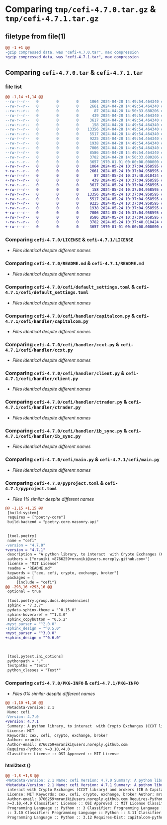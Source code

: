 # Comparing `tmp/cefi-4.7.0.tar.gz` & `tmp/cefi-4.7.1.tar.gz`

## filetype from file(1)

```diff
@@ -1 +1 @@
-gzip compressed data, was "cefi-4.7.0.tar", max compression
+gzip compressed data, was "cefi-4.7.1.tar", max compression
```

## Comparing `cefi-4.7.0.tar` & `cefi-4.7.1.tar`

### file list

```diff
@@ -1,14 +1,14 @@
--rw-r--r--   0        0        0     1064 2024-04-28 14:49:54.464340 cefi-4.7.0/LICENSE
--rw-r--r--   0        0        0     2661 2024-04-28 14:49:54.464340 cefi-4.7.0/README.md
--rw-r--r--   0        0        0       87 2024-04-28 14:50:33.680206 cefi-4.7.0/cefi/__init__.py
--rw-r--r--   0        0        0      439 2024-04-28 14:49:54.464340 cefi-4.7.0/cefi/config.py
--rw-r--r--   0        0        0     3617 2024-04-28 14:49:54.464340 cefi-4.7.0/cefi/default_settings.toml
--rw-r--r--   0        0        0      158 2024-04-28 14:49:54.464340 cefi-4.7.0/cefi/handler/__init__.py
--rw-r--r--   0        0        0    13356 2024-04-28 14:49:54.464340 cefi-4.7.0/cefi/handler/capitalcom.py
--rw-r--r--   0        0        0     5517 2024-04-28 14:49:54.464340 cefi-4.7.0/cefi/handler/ccxt.py
--rw-r--r--   0        0        0     9225 2024-04-28 14:49:54.464340 cefi-4.7.0/cefi/handler/client.py
--rw-r--r--   0        0        0     1938 2024-04-28 14:49:54.464340 cefi-4.7.0/cefi/handler/ctrader.py
--rw-r--r--   0        0        0     7006 2024-04-28 14:49:54.464340 cefi-4.7.0/cefi/handler/ib_sync.py
--rw-r--r--   0        0        0     8586 2024-04-28 14:49:54.464340 cefi-4.7.0/cefi/main.py
--rw-r--r--   0        0        0     3782 2024-04-28 14:50:33.680206 cefi-4.7.0/pyproject.toml
--rw-r--r--   0        0        0     3657 1970-01-01 00:00:00.000000 cefi-4.7.0/PKG-INFO
+-rw-r--r--   0        0        0     1064 2024-05-24 10:37:04.958595 cefi-4.7.1/LICENSE
+-rw-r--r--   0        0        0     2661 2024-05-24 10:37:04.958595 cefi-4.7.1/README.md
+-rw-r--r--   0        0        0       87 2024-05-24 10:37:48.010424 cefi-4.7.1/cefi/__init__.py
+-rw-r--r--   0        0        0      439 2024-05-24 10:37:04.958595 cefi-4.7.1/cefi/config.py
+-rw-r--r--   0        0        0     3617 2024-05-24 10:37:04.958595 cefi-4.7.1/cefi/default_settings.toml
+-rw-r--r--   0        0        0      158 2024-05-24 10:37:04.958595 cefi-4.7.1/cefi/handler/__init__.py
+-rw-r--r--   0        0        0    13356 2024-05-24 10:37:04.958595 cefi-4.7.1/cefi/handler/capitalcom.py
+-rw-r--r--   0        0        0     5517 2024-05-24 10:37:04.958595 cefi-4.7.1/cefi/handler/ccxt.py
+-rw-r--r--   0        0        0     9225 2024-05-24 10:37:04.958595 cefi-4.7.1/cefi/handler/client.py
+-rw-r--r--   0        0        0     1938 2024-05-24 10:37:04.958595 cefi-4.7.1/cefi/handler/ctrader.py
+-rw-r--r--   0        0        0     7006 2024-05-24 10:37:04.958595 cefi-4.7.1/cefi/handler/ib_sync.py
+-rw-r--r--   0        0        0     8586 2024-05-24 10:37:04.958595 cefi-4.7.1/cefi/main.py
+-rw-r--r--   0        0        0     3782 2024-05-24 10:37:48.010424 cefi-4.7.1/pyproject.toml
+-rw-r--r--   0        0        0     3657 1970-01-01 00:00:00.000000 cefi-4.7.1/PKG-INFO
```

### Comparing `cefi-4.7.0/LICENSE` & `cefi-4.7.1/LICENSE`

 * *Files identical despite different names*

### Comparing `cefi-4.7.0/README.md` & `cefi-4.7.1/README.md`

 * *Files identical despite different names*

### Comparing `cefi-4.7.0/cefi/default_settings.toml` & `cefi-4.7.1/cefi/default_settings.toml`

 * *Files identical despite different names*

### Comparing `cefi-4.7.0/cefi/handler/capitalcom.py` & `cefi-4.7.1/cefi/handler/capitalcom.py`

 * *Files identical despite different names*

### Comparing `cefi-4.7.0/cefi/handler/ccxt.py` & `cefi-4.7.1/cefi/handler/ccxt.py`

 * *Files identical despite different names*

### Comparing `cefi-4.7.0/cefi/handler/client.py` & `cefi-4.7.1/cefi/handler/client.py`

 * *Files identical despite different names*

### Comparing `cefi-4.7.0/cefi/handler/ctrader.py` & `cefi-4.7.1/cefi/handler/ctrader.py`

 * *Files identical despite different names*

### Comparing `cefi-4.7.0/cefi/handler/ib_sync.py` & `cefi-4.7.1/cefi/handler/ib_sync.py`

 * *Files identical despite different names*

### Comparing `cefi-4.7.0/cefi/main.py` & `cefi-4.7.1/cefi/main.py`

 * *Files identical despite different names*

### Comparing `cefi-4.7.0/pyproject.toml` & `cefi-4.7.1/pyproject.toml`

 * *Files 1% similar despite different names*

```diff
@@ -1,15 +1,15 @@
 [build-system]
 requires = ["poetry-core"]
 build-backend = "poetry.core.masonry.api"
 
 
 [tool.poetry]
 name = "cefi"
-version = "4.7.0"
+version = "4.7.1"
 description = "A python library, to interact  with Crypto Exchanges (CCXT library) and brokers (IB & Capital.com)"
 authors = ["mraniki <8766259+mraniki@users.noreply.github.com>"]
 license = "MIT License"
 readme = "README.md"
 keywords = ["cex, cefi, crypto, exchange, broker"]
 packages = [
     {include = "cefi"}
@@ -293,16 +293,16 @@
 optional = true
 
 [tool.poetry.group.docs.dependencies]
 sphinx = "7.3.7"
 pydata-sphinx-theme = "^0.15.0"
 sphinx-hoverxref = "^1.3.0"
 sphinx_copybutton = "0.5.2"
-myst_parser = "^2.0.0"
-sphinx_design = "^0.5.0"
+myst_parser = "^3.0.0"
+sphinx_design = "^0.6.0"
 
 
 
 [tool.pytest.ini_options]
 pythonpath = "."
 testpaths = "tests"
 python_classes = "Test*"
```

### Comparing `cefi-4.7.0/PKG-INFO` & `cefi-4.7.1/PKG-INFO`

 * *Files 0% similar despite different names*

```diff
@@ -1,10 +1,10 @@
 Metadata-Version: 2.1
 Name: cefi
-Version: 4.7.0
+Version: 4.7.1
 Summary: A python library, to interact  with Crypto Exchanges (CCXT library) and brokers (IB & Capital.com)
 License: MIT
 Keywords: cex, cefi, crypto, exchange, broker
 Author: mraniki
 Author-email: 8766259+mraniki@users.noreply.github.com
 Requires-Python: >=3.10,<4.0
 Classifier: License :: OSI Approved :: MIT License
```

#### html2text {}

```diff
@@ -1,8 +1,8 @@
-Metadata-Version: 2.1 Name: cefi Version: 4.7.0 Summary: A python library, to
+Metadata-Version: 2.1 Name: cefi Version: 4.7.1 Summary: A python library, to
 interact with Crypto Exchanges (CCXT library) and brokers (IB & Capital.com)
 License: MIT Keywords: cex, cefi, crypto, exchange, broker Author: mraniki
 Author-email: 8766259+mraniki@users.noreply.github.com Requires-Python:
 >=3.10,<4.0 Classifier: License :: OSI Approved :: MIT License Classifier:
 Programming Language :: Python :: 3 Classifier: Programming Language :: Python
 :: 3.10 Classifier: Programming Language :: Python :: 3.11 Classifier:
 Programming Language :: Python :: 3.12 Requires-Dist: capitalcom-python
```

